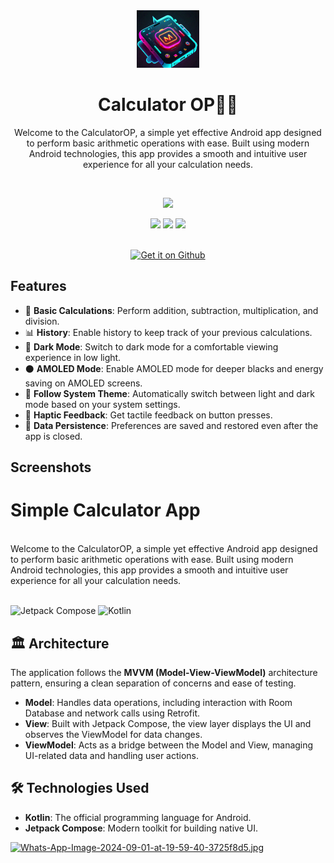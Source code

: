 <div align="center">



<img src="https://github.com/hariomop12/CalculatorOP/blob/master/Screenshot%202024-10-08%20160644.png" width="100px" alt="App Icon">



# **Calculator OP💫🔥**

Welcome to the CalculatorOP, a simple yet effective Android app designed to perform basic arithmetic operations with ease. Built using modern Android technologies, this app provides a smooth and intuitive user experience for all your calculation needs.

<br/>

<a href="https://x.com/HVirkhare"><img src="https://img.shields.io/badge/twitter-%231DA1F2.svg?&style=for-the-badge&logo=twitter&logoColor=white" /></a>



<img src="https://img.shields.io/github/stars/hariomop12/CalculatorOP?style=for-the-badge&logo=powerpages&color=cba6f7&logoColor=D9E0EE&labelColor=302D41"/>
<img src="https://img.shields.io/github/last-commit/hariomop12/CalculatorOP?style=for-the-badge&logo=github&color=a6da95&logoColor=D9E0EE&labelColor=302D41"/>
<img src="https://img.shields.io/github/repo-size/hariomop12/CalculatorOP?style=for-the-badge&logo=dropbox&color=7dc4e4&logoColor=D9E0EE&labelColor=302D41"/>

<br/>
<br/>

<a href='https://github.com/hariomop12/CalculatorOP/releases/latest'><img alt='Get it on Github' src='https://github.com/vishal2376/snaptick/assets/38159691/f502e2ec-dbf4-4ed6-b23f-a47b74080fea' style="width:200px"></a>
</div>

## Features

- 🧮 **Basic Calculations**: Perform addition, subtraction, multiplication, and division.
- 📊 **History**: Enable history to keep track of your previous calculations.
- 🌙 **Dark Mode**: Switch to dark mode for a comfortable viewing experience in low light.
- ⚫ **AMOLED Mode**: Enable AMOLED mode for deeper blacks and energy saving on AMOLED screens.
- 📱 **Follow System Theme**: Automatically switch between light and dark mode based on your system settings.
- 📳 **Haptic Feedback**: Get tactile feedback on button presses.
- 💾 **Data Persistence**: Preferences are saved and restored even after the app is closed.



## Screenshots 


















# Simple Calculator App
<br>
Welcome to the CalculatorOP, a simple yet effective Android app designed to perform basic arithmetic operations with ease. Built using modern Android technologies, this app provides a smooth and intuitive user experience for all your calculation needs.
<br>
<br>

![Jetpack Compose](https://img.shields.io/badge/Jetpack%20Compose-Android-brightgreen)
![Kotlin](https://img.shields.io/badge/Kotlin-1.5.31-blue)

## 🏛️ Architecture
The application follows the **MVVM (Model-View-ViewModel)** architecture pattern, ensuring a clean separation of concerns and ease of testing.

- **Model**: Handles data operations, including interaction with Room Database and network calls using Retrofit.
- **View**: Built with Jetpack Compose, the view layer displays the UI and observes the ViewModel for data changes.
- **ViewModel**: Acts as a bridge between the Model and View, managing UI-related data and handling user actions.


## 🛠️ Technologies Used
- **Kotlin**: The official programming language for Android.
- **Jetpack Compose**: Modern toolkit for building native UI.

[![Whats-App-Image-2024-09-01-at-19-59-40-3725f8d5.jpg](https://i.postimg.cc/Z5mnc4vb/Whats-App-Image-2024-09-01-at-19-59-40-3725f8d5.jpg)](https://postimg.cc/zVdqDmk6)



